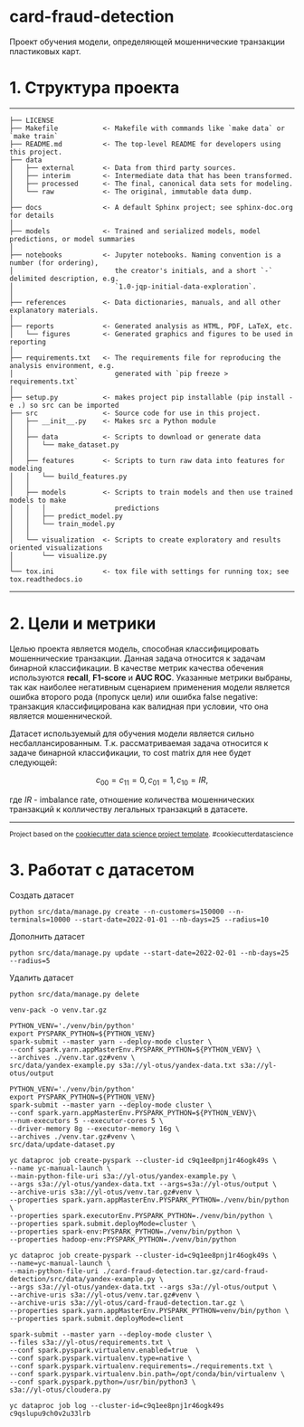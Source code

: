 card-fraud-detection
==============================

Проект обучения модели, определяющей мошеннические транзакции пластиковых карт.

# 1. Структура проекта
------------

    ├── LICENSE
    ├── Makefile           <- Makefile with commands like `make data` or `make train`
    ├── README.md          <- The top-level README for developers using this project.
    ├── data
    │   ├── external       <- Data from third party sources.
    │   ├── interim        <- Intermediate data that has been transformed.
    │   ├── processed      <- The final, canonical data sets for modeling.
    │   └── raw            <- The original, immutable data dump.
    │
    ├── docs               <- A default Sphinx project; see sphinx-doc.org for details
    │
    ├── models             <- Trained and serialized models, model predictions, or model summaries
    │
    ├── notebooks          <- Jupyter notebooks. Naming convention is a number (for ordering),
    │                         the creator's initials, and a short `-` delimited description, e.g.
    │                         `1.0-jqp-initial-data-exploration`.
    │
    ├── references         <- Data dictionaries, manuals, and all other explanatory materials.
    │
    ├── reports            <- Generated analysis as HTML, PDF, LaTeX, etc.
    │   └── figures        <- Generated graphics and figures to be used in reporting
    │
    ├── requirements.txt   <- The requirements file for reproducing the analysis environment, e.g.
    │                         generated with `pip freeze > requirements.txt`
    │
    ├── setup.py           <- makes project pip installable (pip install -e .) so src can be imported
    ├── src                <- Source code for use in this project.
    │   ├── __init__.py    <- Makes src a Python module
    │   │
    │   ├── data           <- Scripts to download or generate data
    │   │   └── make_dataset.py
    │   │
    │   ├── features       <- Scripts to turn raw data into features for modeling
    │   │   └── build_features.py
    │   │
    │   ├── models         <- Scripts to train models and then use trained models to make
    │   │   │                 predictions
    │   │   ├── predict_model.py
    │   │   └── train_model.py
    │   │
    │   └── visualization  <- Scripts to create exploratory and results oriented visualizations
    │       └── visualize.py
    │
    └── tox.ini            <- tox file with settings for running tox; see tox.readthedocs.io


--------
# 2. Цели и метрики

Целью проекта является модель, способная классифицировать мошеннические транзакции. 
Данная задача относится к задачам бинарной классификации.
В качестве метрик качества обечения используются **recall**, **F1-score** и **AUC ROC**. 
Указанные метрики выбраны, так как наиболее негативным сценарием применения модели является ошибка второго рода (пропуск цели) или ошибка false negative: транзакция классифицирована как валидная при условии, что она является мошеннической. 

Датасет используемый для обучения модели является сильно несбаллансированным. 
Т.к. рассматриваемая задача относится к задаче бинарной классификации, то cost matrix для нее будет следующей: 

$$ c_{00} = c_{11} = 0, c_{01} = 1, c_{10} = IR, $$

где $IR$ - imbalance rate, отношение количества мошеннических транзакций к колличеству легальных транзакций в датасете.

--------

<p><small>Project based on the <a target="_blank" href="https://drivendata.github.io/cookiecutter-data-science/">cookiecutter data science project template</a>. #cookiecutterdatascience</small></p>

# 3. Работат с датасетом

Создать датасет
```shell
python src/data/manage.py create --n-customers=150000 --n-terminals=10000 --start-date=2022-01-01 --nb-days=25 --radius=10
```

Дополнить датасет
```shell
python src/data/manage.py update --start-date=2022-02-01 --nb-days=25 --radius=5
```

Удалить датасет
```shell
python src/data/manage.py delete
```

```shell
venv-pack -o venv.tar.gz
```

```shell
PYTHON_VENV='./venv/bin/python'
export PYSPARK_PYTHON=${PYTHON_VENV}
spark-submit --master yarn --deploy-mode cluster \
--conf spark.yarn.appMasterEnv.PYSPARK_PYTHON=${PYTHON_VENV} \
--archives ./venv.tar.gz#venv \
src/data/yandex-example.py s3a://yl-otus/yandex-data.txt s3a://yl-otus/output
```

```shell
PYTHON_VENV='./venv/bin/python'
export PYSPARK_PYTHON=${PYTHON_VENV}
spark-submit --master yarn --deploy-mode cluster \
--conf spark.yarn.appMasterEnv.PYSPARK_PYTHON=${PYTHON_VENV}\
--num-executors 5 --executor-cores 5 \
--driver-memory 8g --executor-memory 16g \
--archives ./venv.tar.gz#venv \
src/data/update-dataset.py
```

```shell
yc dataproc job create-pyspark --cluster-id c9q1ee8pnj1r46ogk49s \
--name yc-manual-launch \
--main-python-file-uri s3a://yl-otus/yandex-example.py \
--args s3a://yl-otus/yandex-data.txt --args=s3a://yl-otus/output \
--archive-uris s3a://yl-otus/venv.tar.gz#venv \
--properties spark.yarn.appMasterEnv.PYSPARK_PYTHON=./venv/bin/python \
--properties spark.executorEnv.PYSPARK_PYTHON=./venv/bin/python \
--properties spark.submit.deployMode=cluster \
--properties spark-env:PYSPARK_PYTHON=./venv/bin/python \
--properties hadoop-env:PYSPARK_PYTHON=./venv/bin/python
```

```shell
yc dataproc job create-pyspark --cluster-id=c9q1ee8pnj1r46ogk49s \
--name=yc-manual-launch \
--main-python-file-uri ./card-fraud-detection.tar.gz/card-fraud-detection/src/data/yandex-example.py \
--args s3a://yl-otus/yandex-data.txt --args s3a://yl-otus/output \
--archive-uris s3a://yl-otus/venv.tar.gz#venv \
--archive-uris s3a://yl-otus/card-fraud-detection.tar.gz \
--properties spark.yarn.appMasterEnv.PYSPARK_PYTHON=venv/bin/python \
--properties spark.submit.deployMode=client
```

```shell
spark-submit --master yarn --deploy-mode cluster \
--files s3a://yl-otus/requirements.txt \
--conf spark.pyspark.virtualenv.enabled=true  \
--conf spark.pyspark.virtualenv.type=native \
--conf spark.pyspark.virtualenv.requirements=./requirements.txt \
--conf spark.pyspark.virtualenv.bin.path=/opt/conda/bin/virtualenv \
--conf spark.pyspark.python=/usr/bin/python3 \
s3a://yl-otus/cloudera.py
```

```shell
yc dataproc job log --cluster-id=c9q1ee8pnj1r46ogk49s c9qslupu9ch0v2u33lrb
```